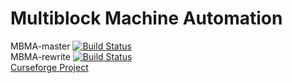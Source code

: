 # Multiblock Machine Automation
MBMA-master [![Build Status](https://travis-ci.org/BB20101997/MBMA.svg?branch=master)](https://travis-ci.org/BB20101997/MBMA)  
MBMA-rewrite [![Build Status](https://travis-ci.org/BB20101997/MBMA.svg?branch=rewrite)](https://travis-ci.org/BB20101997/MBMA)  
[Curseforge Project](https://minecraft.curseforge.com/projects/multiblock-maschine-automation)

